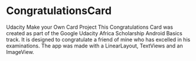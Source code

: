# CongratulationsCard
Udacity Make your Own Card Project 
This Congratulations Card was created as part of the Google Udacity Africa Scholarship Android Basics track. 
It is designed to congratulate a friend of mine who has excelled in his examinations. 
The app was made with a LinearLayout, TextViews and an ImageView.
